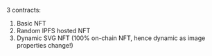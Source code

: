 3 contracts:

1. Basic NFT
2. Random IPFS hosted NFT
3. Dynamic SVG NFT (100% on-chain NFT, hence dynamic as image properties change!)
